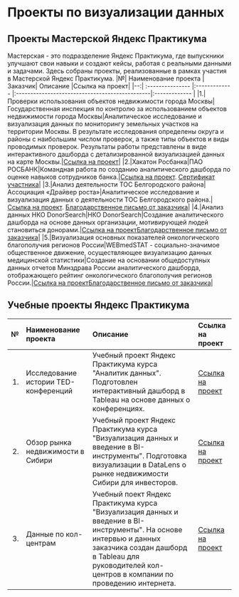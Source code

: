 # Проекты по визуализации данных

## Проекты Мастерской Яндекс Практикума
Мастерская - это подразделение Яндекс Практикума, где выпускники улучшают свои навыки и создают кейсы, работая с реальными данными и задачами. Здесь собраны проекты, реализованные в рамках участия в Мастерской Яндекс Практикума.
|№| Наименование проекта |Заказчик| Описание |Ссылка на проект|
|--:| :--------------- |:------------- |:-----------------------------------------------|:------------- |
|1.|Проверки использования объектов недвижимости города Москвы|Государственная инспекция по контролю за использованием объектов недвижимости города Москвы|Аналитическое исследование и визуализация данных по мониторингу земельных участков на территории Москвы. В результате исследования определены округа и районы с наибольшим числом проверок, а также типы объектов и виды проводимых проверок. Результаты работы представлены в виде интерактивного дашборда с детализированной визуализацией данных на карте Москвы.|[Ссылка на проект](https://public.tableau.com/app/profile/yana.bogacheva/viz/_17130237001670/Dashboard1)|
|2.|Хакатон Росбанка|ПАО РОСБАНК|Командная работа по созданию аналитического дашборда по оценке навыков сотрудников банка.|[Ссылка на проект](https://datalens.yandex.cloud/ntviqkl91ga8a-ocenka-kompetenciy-sotrudnikov-konechnyy-variant-na-25). [Сертификат участника](https://github.com/YanaBogacheva/Yandex_Praktikum_Workshop/blob/main/02.%20%D0%A5%D0%B0%D0%BA%D0%B0%D1%82%D0%BE%D0%BD%20%D0%A0%D0%BE%D1%81%D0%B1%D0%B0%D0%BD%D0%BA%D0%B0/%D0%A1%D0%B5%D1%80%D1%82%D0%B8%D1%84%D0%B8%D0%BA%D0%B0%D1%82.PNG)|
|3.|Анализ деятельности ТОС Белгородского района|Ассоциация «Драйвер роста»|Аналитическое исследование и визуализация данных о деятельности ТОС Белгородского района.|[Ссылка на проект](https://datalens.yandex/lw8wawi6u23s8). [Благодарственное письмо от заказчика](https://github.com/YanaBogacheva/Yandex_Praktikum_Workshop/blob/main/03.%20%D0%A2%D0%9E%D0%A1%20%D0%91%D0%B5%D0%BB%D0%B3%D0%BE%D1%80%D0%BE%D0%B4%D1%81%D0%BA%D0%BE%D0%B3%D0%BE%20%D1%80%D0%B0%D0%B9%D0%BE%D0%BD%D0%B0/%D0%91%D0%BB%D0%B0%D0%B3%D0%BE%D0%B4%D0%B0%D1%80%D1%81%D1%82%D0%B2%D0%B5%D0%BD%D0%BD%D0%BE%D0%B5%20%D0%BF%D0%B8%D1%81%D1%8C%D0%BC%D0%BE.pdf)|
|4.|Анализ данных НКО DonorSearch|НКО DonorSearch|Создание аналитического дашборда на основе данных организации, мотивирующей людей становиться донорами.|[Ссылка на проект](https://datalens.yandex.cloud/evzrp2nc7ziq1-ymb-dopolnitelnye-metriki-donorov)[Благодарственное письмо от заказчика](https://github.com/YanaBogacheva/Yandex_Praktikum_Workshop/blob/main/04.%20DonorSearch/%D0%91%D0%BB%D0%B0%D0%B3%D0%BE%D0%B4%D0%B0%D1%80%D1%81%D1%82%D0%B2%D0%B5%D0%BD%D0%BD%D0%BE%D0%B5%20%D0%BF%D0%B8%D1%81%D1%8C%D0%BC%D0%BE.pdf)|
|5.|Визуализация основных показателей онкологического благополучия регионов России|WEBmedSTAT - социально-значимое общественное движение, осуществляющее визуализацию данных медицинской статистики|Создание на основании общедоступных данных отчетов Минздрава России аналитического дашборда, отображающего рейтинг онкологического благополучия регионов России.|[Ссылка на проект](https://datalens.yandex/dzim2nfosmjg0)[Благодарственное письмо от заказчика](https://github.com/YanaBogacheva/Yandex_Praktikum_Workshop/blob/main/05.%20WebMedStat/%D0%91%D0%BB%D0%B0%D0%B3%D0%BE%D0%B4%D0%B0%D1%80%D1%81%D1%82%D0%B2%D0%B5%D0%BD%D0%BD%D0%BE%D0%B5%20%D0%BF%D0%B8%D1%81%D1%8C%D0%BC%D0%BE.pdf)|

## Учебные проекты Яндекс Практикума
|№| Наименование проекта | Описание |Ссылка на проект|
|--:| :--------------- |:-----------------------------------------------|:------------- |
|1.|Исследование истории TED-конференций|Учебный проект Яндекс Практикума курса "Аналитик данных". Подготовлен интерактивный дашборд в Tableau на основе данных о конференциях.|[Ссылка на проект](https://public.tableau.com/app/profile/yana.bogacheva/viz/shared/YP8S2RY94)|
|2.|Обзор рынка недвижимости в Сибири|Учебный проект Яндекс Практикума курса "Визуализация данных и введение в BI-инструменты". Подготовка визуализации в DataLens о рынке недвижимости Сибири для инвесторов.|[Ссылка на проект](https://datalens.yandex.cloud/kfwkexq064mo8-nedvizhimost-sibiri)|
|3.|Данные по кол-центрам|Учебный поект Яндекс Практикума курса "Визуализация данных и введение в BI-инструменты". На основе интервью и данных заказчика создан дашборд в Tableau для руководителей кол-центров в компании по проведению интернета.|[Ссылка на проект](https://public.tableau.com/app/profile/yana.bogacheva/viz/-_17099379710300/-_2)|
